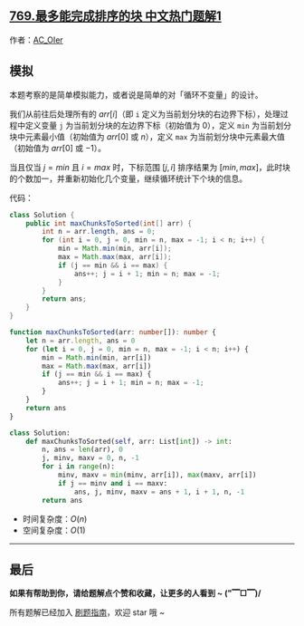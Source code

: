 ## [769.最多能完成排序的块 中文热门题解1](https://leetcode.cn/problems/max-chunks-to-make-sorted/solutions/100000/by-ac_oier-4uny)

作者：[AC_OIer](https://leetcode.cn/u/AC_OIer)

## 模拟

本题考察的是简单模拟能力，或者说是简单的对「循环不变量」的设计。

我们从前往后处理所有的 $arr[i]$（即 `i` 定义为当前划分块的右边界下标），处理过程中定义变量 `j` 为当前划分块的左边界下标（初始值为 $0$），定义 `min` 为当前划分块中元素最小值（初始值为 $arr[0]$ 或 $n$），定义 `max` 为当前划分块中元素最大值（初始值为 $arr[0]$ 或 $-1$）。

当且仅当 $j = min$ 且 $i = max$ 时，下标范围 $[j, i]$ 排序结果为 $[min, max]$，此时块的个数加一，并重新初始化几个变量，继续循环统计下个块的信息。

代码：
```Java []
class Solution {
    public int maxChunksToSorted(int[] arr) {
        int n = arr.length, ans = 0;
        for (int i = 0, j = 0, min = n, max = -1; i < n; i++) {
            min = Math.min(min, arr[i]);
            max = Math.max(max, arr[i]);
            if (j == min && i == max) {
                ans++; j = i + 1; min = n; max = -1;
            }
        }
        return ans;
    }
}
```
```TypeScript []
function maxChunksToSorted(arr: number[]): number {
    let n = arr.length, ans = 0
    for (let i = 0, j = 0, min = n, max = -1; i < n; i++) {
        min = Math.min(min, arr[i])
        max = Math.max(max, arr[i])
        if (j == min && i == max) {
            ans++; j = i + 1; min = n; max = -1;
        }
    }
    return ans
}
```
```Python []
class Solution:
    def maxChunksToSorted(self, arr: List[int]) -> int:
        n, ans = len(arr), 0
        j, minv, maxv = 0, n, -1
        for i in range(n):
            minv, maxv = min(minv, arr[i]), max(maxv, arr[i])
            if j == minv and i == maxv:
                ans, j, minv, maxv = ans + 1, i + 1, n, -1
        return ans
```
* 时间复杂度：$O(n)$
* 空间复杂度：$O(1)$

---

## 最后

**如果有帮助到你，请给题解点个赞和收藏，让更多的人看到 ~ ("▔□▔)/**

所有题解已经加入 [刷题指南](https://github.com/SharingSource/LogicStack-LeetCode/wiki)，欢迎 star 哦 ~

